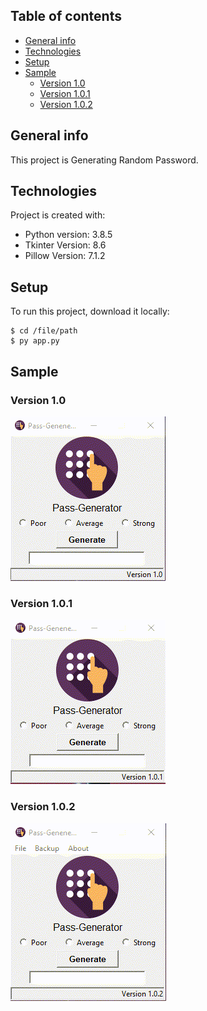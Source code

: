 ## Table of contents
* [General info](#general-info)
* [Technologies](#technologies)
* [Setup](#setup)
* [Sample](#sample)
	- [Version 1.0](#version-10)
	- [Version 1.0.1](#version-101)
	- [Version 1.0.2](#version-102)

## General info
This project is Generating Random Password.
	
## Technologies
Project is created with:
* Python version: 3.8.5
* Tkinter Version: 8.6
* Pillow Version: 7.1.2 
	
## Setup
To run this project, download it locally:

```
$ cd /file/path
$ py app.py
```

## Sample
### Version 1.0
![](extra/Sample.gif)

### Version 1.0.1
![](extra/Warning.gif)

### Version 1.0.2
![](extra/appclose.gif)
